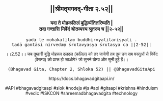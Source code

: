 <center><h2>||श्रीमद्‍भगवद्‍-गीता २.५२||</h2>
<h3>यदा ते मोहकलिलं बुद्धिर्व्यतितरिष्यति |<br/>तदा गन्तासि निर्वेदं श्रोतव्यस्य श्रुतस्य च ||२-५२||</h3>
<pre>yadā te mohakalilaṃ buddhirvyatitariṣyati .<br/>tadā gantāsi nirvedaṃ śrotavyasya śrutasya ca ||2-52||</pre>
<p>।।2.52।। जब तुम्हारी बुद्धि मोहरूप दलदल (कलिल) को तर जायेगी तब तुम उन सब वस्तुओं से निर्वेद (वैराग्य) को प्राप्त हो जाओगे? जो सुनने योग्य और सुनी हुई हैं।।</p>
<pre>(Bhagavad Gita, Chapter 2, Shloka 52) || @BhagavadGitaApi</pre><p>https://docs.bhagavadgitaapi.in/</p><p>#API #bhagavadgitaapi #slok #nodejs #js #api #gitaapi #krishna #hinduism #vedic #ISKCON #shreemadbhagavadgita #technology</p></center>